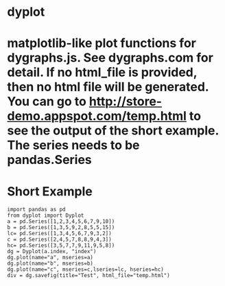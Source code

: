 dyplot
======
matplotlib-like plot functions for dygraphs.js. See dygraphs.com for detail.
If no html\_file is provided, then no html file will be generated.
You can go to http://store-demo.appspot.com/temp.html to see the output of 
the short example.
The series needs to be pandas.Series
=====
Short Example
=====
    import pandas as pd
    from dyplot import Dyplot
    a = pd.Series([1,2,3,4,5,6,7,9,10])
    b = pd.Series([1,3,5,9,2,8,5,5,15])
    lc= pd.Series([1,3,4,5,6,7,9,3,2])
    c = pd.Series([2,4,5,7,8,8,9,4,3])
    hc= pd.Series([3,5,7,7,9,11,9,5,8])
    dg = Dyplot(a.index, "index")
    dg.plot(name="a", mseries=a)
    dg.plot(name="b", mseries=b)
    dg.plot(name="c", mseries=c,lseries=lc, hseries=hc)
    div = dg.savefig(title="Test", html_file="temp.html")

